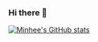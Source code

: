 ### Hi there 👋

<!--
**hoy209/hoy209** is a ✨ _special_ ✨ repository because its `README.md` (this file) appears on your GitHub profile.

Here are some ideas to get you started:

- 🔭 I’m currently working on ...
- 🌱 I’m currently learning ...
- 👯 I’m looking to collaborate on ...
- 🤔 I’m looking for help with ...
- 💬 Ask me about ...
- 📫 How to reach me: ...
- 😄 Pronouns: ...
- ⚡ Fun fact: ...
-->

[![Minhee's GitHub stats](https://github-readme-stats.vercel.app/api?username=hoy209&hide=contribs&show_icons=true&theme=dracula)](https://github.com/hoy209/github-readme-stats)


